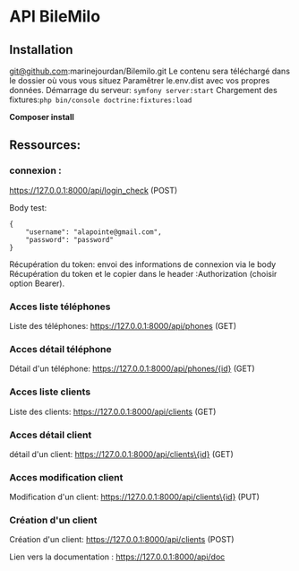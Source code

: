 # API BileMilo

## Installation
git@github.com:marinejourdan/Bilemilo.git
Le contenu sera téléchargé dans le dossier où vous vous situez
Paramêtrer le.env.dist avec vos propres données.
Démarrage du serveur: ``symfony server:start``
Chargement des fixtures:``php bin/console doctrine:fixtures:load``

**Composer install**
## Ressources:

### connexion :
https://127.0.0.1:8000/api/login_check (POST)

Body test: 
```
{
    "username": "alapointe@gmail.com",
    "password": "password"
}
```

Récupération du token: envoi des informations de connexion via le body
Récupération du token et le copier dans le header :Authorization (choisir option Bearer).

### Acces liste téléphones
Liste des téléphones: https://127.0.0.1:8000/api/phones (GET)

### Acces détail téléphone
Détail d'un téléphone: https://127.0.0.1:8000/api/phones/{id} (GET)

### Acces liste clients
Liste des clients: https://127.0.0.1:8000/api/clients (GET)

### Acces détail client
détail d'un client: https://127.0.0.1:8000/api/clients\{id} (GET)

### Acces modification client
Modification d'un client: https://127.0.0.1:8000/api/clients\{id} (PUT)

### Création d'un client
Création d'un client: https://127.0.0.1:8000/api/clients (POST)


Lien vers la documentation :
https://127.0.0.1:8000/api/doc